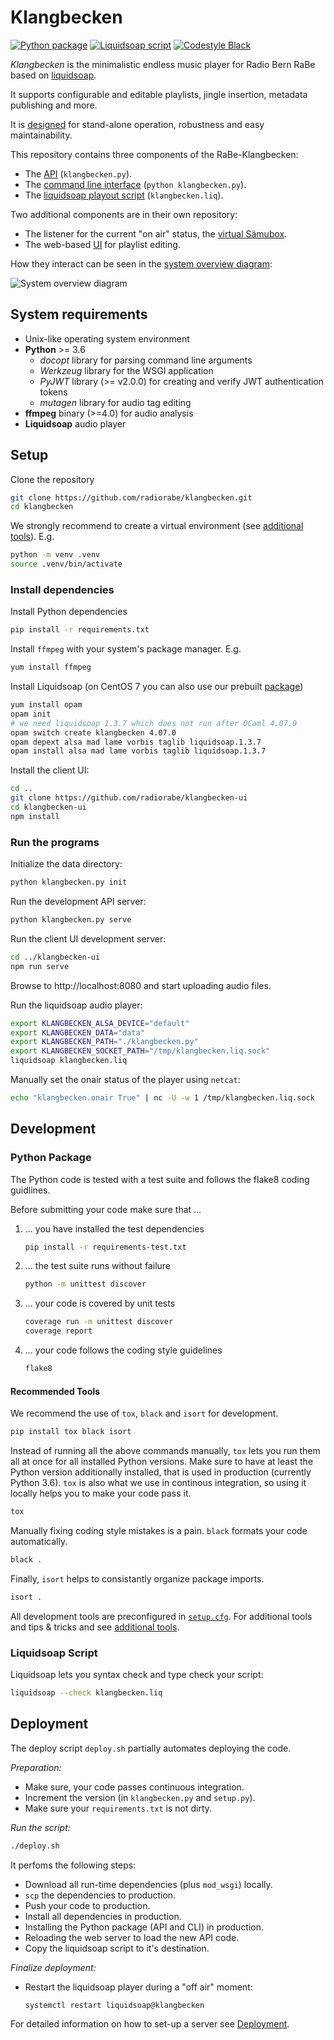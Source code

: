 # Klangbecken

[![Python package](https://github.com/radiorabe/klangbecken/workflows/Python%20package/badge.svg)](https://github.com/radiorabe/klangbecken/actions?query=workflow%3A%22Python+package%22)
[![Liquidsoap script](https://github.com/radiorabe/klangbecken/workflows/Liquidsoap%20script/badge.svg)](https://github.com/radiorabe/klangbecken/actions?query=workflow%3A%22Liquidsoap+script%22)
[![Codestyle Black](https://img.shields.io/badge/code%20style-black-000000.svg)](https://github.com/psf/black)

_Klangbecken_ is the minimalistic endless music player for Radio Bern RaBe based on [liquidsoap](https://www.liquidsoap.info).

It supports configurable and editable playlists, jingle insertion, metadata publishing and more.

It is [designed](doc/design.md) for stand-alone operation, robustness and easy maintainability.

This repository contains three components of the RaBe-Klangbecken:
* The [API](doc/api.md) (`klangbecken.py`).
* The [command line interface](doc/cli.md) (`python klangbecken.py`).
* The [liquidsoap playout script](klangbecken.liq) (`klangbecken.liq`).

Two additional components are in their own repository:
* The listener for the current "on air" status, the [virtual Sämubox](https://github.com/radiorabe/virtual-saemubox).
* The web-based [UI](https://github.com/radiorabe/klangbecken-ui) for playlist editing.

How they interact can be seen in the [system overview diagram](doc/system-overview.svg):

![System overview diagram](doc/system-overview.svg)

## System requirements
* Unix-like operating system environment
* **Python** >= 3.6
  * *docopt* library for parsing command line arguments
  * *Werkzeug* library for the WSGI application
  * *PyJWT* library (>= v2.0.0) for creating and verify JWT authentication tokens
  * *mutagen* library for audio tag editing
* **ffmpeg** binary (>=4.0) for audio analysis
* **Liquidsoap** audio player


## Setup

Clone the repository
```bash
git clone https://github.com/radiorabe/klangbecken.git
cd klangbecken
```

We strongly recommend to create a virtual environment (see [additional tools](doc/additional-tools.md)). E.g.
```bash
python -m venv .venv
source .venv/bin/activate
```

### Install dependencies
Install Python dependencies
```bash
pip install -r requirements.txt
```
Install `ffmpeg` with your system's package manager. E.g.
```bash
yum install ffmpeg
```
Install Liquidsoap (on CentOS 7 you can also use our prebuilt [package](https://github.com/radiorabe/centos-rpm-liquidsoap))
```bash
yum install opam
opam init
# we need liquidsoap 1.3.7 which does not run after OCaml 4.07.0
opam switch create klangbecken 4.07.0
opam depext alsa mad lame vorbis taglib liquidsoap.1.3.7
opam install alsa mad lame vorbis taglib liquidsoap.1.3.7
```

Install the client UI:
```bash
cd ..
git clone https://github.com/radiorabe/klangbecken-ui
cd klangbecken-ui
npm install
```

### Run the programs

Initialize the data directory:
```bash
python klangbecken.py init
```

Run the development API server:
```bash
python klangbecken.py serve
```

Run the client UI development server:
```bash
cd ../klangbecken-ui
npm run serve
```

Browse to http://localhost:8080 and start uploading audio files.

Run the liquidsoap audio player:
```bash
export KLANGBECKEN_ALSA_DEVICE="default"
export KLANGBECKEN_DATA="data"
export KLANGBECKEN_PATH="./klangbecken.py"
export KLANGBECKEN_SOCKET_PATH="/tmp/klangbecken.liq.sock"
liquidsoap klangbecken.liq
```

Manually set the onair status of the player using `netcat`:
```bash
echo "klangbecken.onair True" | nc -U -w 1 /tmp/klangbecken.liq.sock
```


## Development



### Python Package

The Python code is tested with a test suite and follows the flake8 coding guidlines.

Before submitting your code make sure that ...

1. ... you have installed the test dependencies
   ```bash
   pip install -r requirements-test.txt
   ```

2. ... the test suite runs without failure
   ```bash
   python -m unittest discover
   ```
3. ... your code is covered by unit tests
   ```bash
   coverage run -m unittest discover
   coverage report
   ```
4. ... your code follows the coding style guidelines
   ```bash
   flake8
   ```

#### Recommended Tools

We recommend the use of `tox`, `black` and `isort` for development.
```bash
pip install tox black isort
```

Instead of running all the above commands manually, `tox` lets you run them all at once for all installed Python versions. Make sure to have at least the Python version additionally installed, that is used in production (currently Python 3.6). `tox` is also what we use in continous integration, so using it locally helps you to make your code pass it.
```bash
tox
```

Manually fixing coding style mistakes is a pain. `black` formats your code automatically.
```bash
black .
```

Finally, `isort` helps to consistantly organize package imports.
```bash
isort .
```

All development tools are preconfigured in [`setup.cfg`](setup.cfg). For additional tools and tips & tricks and  see [additional tools](doc/additional-tools.md).

### Liquidsoap Script

Liquidsoap lets you syntax check and type check your script:
```bash
liquidsoap --check klangbecken.liq
```

## Deployment

The deploy script `deploy.sh` partially automates deploying the code.

_Preparation:_
* Make sure, your code passes continuous integration.
* Increment the version (in `klangbecken.py` and `setup.py`).
* Make sure your `requirements.txt` is not dirty.


_Run the script:_
```bash
./deploy.sh
```
It perfoms the following steps:
- Download all run-time dependencies (plus `mod_wsgi`) locally.
- `scp` the dependencies to production.
- Push your code to production.
- Install all dependencies in production.
- Installing the Python package (API and CLI) in production.
- Reloading the web server to load the new API code.
- Copy the liquidsoap script to it's destination.

_Finalize deployment:_
- Restart the liquidsoap player during a "off air" moment:
  ```bash
  systemctl restart liquidsoap@klangbecken
  ```

For detailed information on how to set-up a server see [Deployment](doc/deployment.md).
